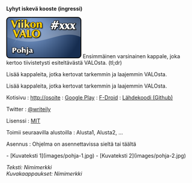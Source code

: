 <!--
Title: Pohja
Week: AxBB
Number: xxx
Date: 201y/mm/dd
Pageimage: valoxxx-pohja.png
Tags: Alusta1,Alusta2,Avainsana1,Avainsana2,Avainsana3
-->

**Lyhyt iskevä kooste (ingressi)**

![](images/valoxxx-pohja.png "fig:valoxxx-pohja.png")
Ensimmäinen varsinainen kappale, joka kertoo tiivistetysti esiteltävästä
VALOsta. (tl;dr)

Lisää kappaleita, jotka kertovat tarkemmin ja laajemmin VALOsta.

Lisää kappaleita, jotka kertovat tarkemmin ja laajemmin VALOsta.

Kotisivu
:   <http://osoite>
:   [Google Play](https://play.google.com/...)
:   [F-Droid](https://f-droid.org/...)
:   [Lähdekoodi (Github)](https://github.com/...)

Twitter
:   [@writeily](https://twitter.com/...)

Lisenssi
:   [MIT](http://opensource.org/licenses/MIT)

Toimii seuraavilla alustoilla
:   Alusta1, Alusta2, ...

Asennus
:   Ohjelma on asennettavissa sieltä tai täältä

<div class="psgallery" markdown="1">
-   [Kuvateksti 1](images/pohja-1.jpg)
-   [Kuvateksti 2](images/pohja-2.jpg)
</div>

*Teksti: Nimimerkki* <br />
*Kuvakaappaukset: Nimimerkki*

